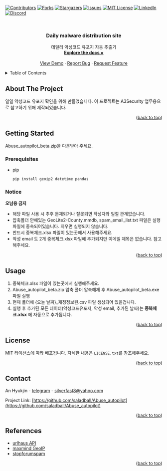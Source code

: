 <!-- Improved compatibility of back to top link: See: https://github.com/saladball/Abuse_autopilot/pull/73 -->

<a name="readme-top"></a>

<!--
*** Thanks for checking out the Best-README-Template. If you have a suggestion
*** that would make this better, please fork the repo and create a pull request
*** or simply open an issue with the tag "enhancement".
*** Don't forget to give the project a star!
*** Thanks again! Now go create something AMAZING! :D
-->

<!-- PROJECT SHIELDS -->
<!--
*** I'm using markdown "reference style" links for readability.
*** Reference links are enclosed in brackets [ ] instead of parentheses ( ).
*** See the bottom of this document for the declaration of the reference variables
*** for contributors-url, forks-url, etc. This is an optional, concise syntax you may use.
*** https://www.markdownguide.org/basic-syntax/#reference-style-links
-->

[![Contributors][contributors-shield]][contributors-url]
[![Forks][forks-shield]][forks-url]
[![Stargazers][stars-shield]][stars-url]
[![Issues][issues-shield]][issues-url]
[![MIT License][license-shield]][license-url]
[![LinkedIn][linkedin-shield]][linkedin-url]
[![Discord][discord-shield]][discord-url]

<!-- PROJECT LOGO -->
<br />
<div align="center">

  <h3 align="center">Daily malware distribution site</h3>

  <p align="center">
    데일리 악성코드 유포지 자동 추출기
    <br />
    <a href="https://github.com/saladball/Abuse_autopilot"><strong>Explore the docs »</strong></a>
    <br />
    <br />
    <a href="https://github.com/saladball/Abuse_autopilot">View Demo</a>
    ·
    <a href="https://github.com/saladball/Abuse_autopilot/issues">Report Bug</a>
    ·
    <a href="https://github.com/saladball/Abuse_autopilot/issues">Request Feature</a>
  </p>
</div>

<!-- TABLE OF CONTENTS -->
<details>
  <summary>Table of Contents</summary>
  <ol>
    <li>
      <a href="#about-the-project">About The Project</a>
    </li>
    <li>
      <a href="#getting-started">Getting Started</a>
      <ul>
        <li><a href="#prerequisites">Prerequisites</a></li>
        <li><a href="#notice">Notice</a></li>
      </ul>
    </li>
    <li><a href="#usage">Usage</a></li>
    <li><a href="#license">License</a></li>
    <li><a href="#contact">Contact</a></li>
    <li><a href="#references">References</a></li>
  </ol>
</details>

<!-- ABOUT THE PROJECT -->

## About The Project

일일 악성코드 유포지 확인을 위해 만들었습니다.
이 프로젝트는 A3Security 업무용으로 참고하기 위해 제작되었습니다.

<p align="right">(<a href="#readme-top">back to top</a>)</p>

<!-- GETTING STARTED -->

## Getting Started

Abuse_autopilot_beta.zip을 다운받아 주세요.

### Prerequisites

- pip
  ```sh
  pip install geoip2 datetime pandas
  ```

### Notice

<b>오남용 금지</b>

- 해당 파일 사용 시 추후 문제되거나 잘못되면 작성자와 일절 관계없습니다.
- 압축폴더 안에있는 GeoLite2-County.mmdb, spam_email_list.txt 파일은 실행파일에 종속되어있습니다. 지우면 실행되지 않습니다.
- 반드시 중복체크.xlsx 파일이 있는곳에서 사용해주세요.
- 악성 email 도 2개 중복체크.xlsx 파일에 추가되지만 이메일 제목은 없습니다. 참고해주세요.

<p align="right">(<a href="#readme-top">back to top</a>)</p>

<!-- USAGE -->

## Usage

1. 중복체크.xlsx 파일이 있는곳에서 실행해주세요.
2. Abuse_autopilot_beta.zip 압축 폴더 압축해제 후 Abuse_autopilot_beta.exe 파일 실행
3. 현재 폴더에 {오늘 날짜}\_재정정보원.csv 파일 생성되어 있을겁니다.
4. 실행 후 추가된 모든 데이터(악성코드유포지, 악성 email, 추가된 날짜)는 <b>중복체크.xlsx</b> 에 자동으로 추가됩니다.

<p align="right">(<a href="#readme-top">back to top</a>)</p>

<!-- LICENSE -->

## License

MIT 라이선스에 따라 배포됩니다. 자세한 내용은 `LICENSE.txt`를 참조해주세요.

<p align="right">(<a href="#readme-top">back to top</a>)</p>

<!-- CONTACT -->

## Contact

An Hyukjin - [telegram](https://t.me/debu_man) - silverfast8@yahoo.com

Project Link: [https://github.com/saladball/Abuse_autopilot](https://github.com/saladball/Abuse_autopilot)

<p align="right">(<a href="#readme-top">back to top</a>)</p>

<!-- ACKNOWLEDGMENTS -->

## References

- [urlhaus API](https://urlhaus.abuse.ch/api/)
- [maxmind GeoIP](https://www.maxmind.com/en/accounts/856267/geoip/downloads)
- [stopforumspam](https://www.stopforumspam.com/downloads)

<p align="right">(<a href="#readme-top">back to top</a>)</p>

<!-- MARKDOWN LINKS & IMAGES -->
<!-- https://www.markdownguide.org/basic-syntax/#reference-style-links -->

[contributors-shield]: https://img.shields.io/github/contributors/saladball/Abuse_autopilot.svg?style=for-the-badge
[contributors-url]: https://github.com/saladball/Abuse_autopilot/graphs/contributors
[forks-shield]: https://img.shields.io/github/forks/saladball/Abuse_autopilot.svg?style=for-the-badge
[forks-url]: https://github.com/saladball/Abuse_autopilot/network/members
[stars-shield]: https://img.shields.io/github/stars/saladball/Abuse_autopilot.svg?style=for-the-badge
[stars-url]: https://github.com/saladball/Abuse_autopilot/stargazers
[issues-shield]: https://img.shields.io/github/issues/saladball/Abuse_autopilot.svg?style=for-the-badge
[issues-url]: https://github.com/saladball/Abuse_autopilot/issues
[license-shield]: https://img.shields.io/github/license/saladball/Abuse_autopilot.svg?style=for-the-badge
[license-url]: https://github.com/saladball/Abuse_autopilot/blob/master/LICENSE.txt
[linkedin-shield]: https://img.shields.io/badge/-LinkedIn-black.svg?style=for-the-badge&logo=linkedin&colorB=555
[linkedin-url]: https://linkedin.com/in/hyukjin-an-429858248
[discord-shield]: https://img.shields.io/discord/1099579874399768576?style=for-the-badge&logo=discord
[discord-url]: https://discord.com/channels/1099579874399768576/1099580046651441214
